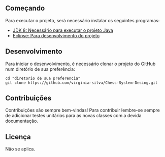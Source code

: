 ## Começando

Para executar o projeto, será necessário instalar os seguintes programas:

- [JDK 8: Necessário para executar o projeto Java](http://www.oracle.com/technetwork/java/javase/downloads/jdk10-downloads-4416644.html)
- [Eclipse: Para desenvolvimento do projeto](http://www.eclipse.org/downloads/packages/eclipse-ide-java-ee-developers/oxygen3a)

## Desenvolvimento

Para iniciar o desenvolvimento, é necessário clonar o projeto do GitHub num diretório de sua preferência:

```shell
cd "diretorio de sua preferencia"
git clone https://github.com/virginia-silva/Chess-System-Desing.git
```
## Contribuições

Contribuições são sempre bem-vindas! Para contribuir lembre-se sempre de adicionar testes unitários para as novas classes com a devida documentação.

## Licença

Não se aplica.
